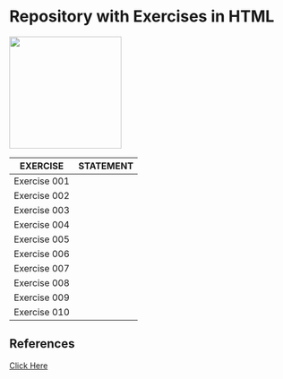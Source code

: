 # Repository with Exercises in HTML

<img src="https://encrypted-tbn0.gstatic.com/images?q=tbn:ANd9GcRdHx6nL5zgHpfBdndw4CopiH2tp1hoOtBNTQ&usqp=CAU" width="200" height="200" />

| EXERCISE | STATEMENT |
|------|---------|
|Exercise 001|[]()
|Exercise 002|[]()
|Exercise 003|[]()
|Exercise 004|[]()
|Exercise 005|[]()
|Exercise 006|[]()
|Exercise 007|[]()
|Exercise 008|[]()
|Exercise 009|[]()
|Exercise 010|[]()

## References
[Click Here](https://paginas.fe.up.pt/~ci07041/scc/trabalhos.html)

